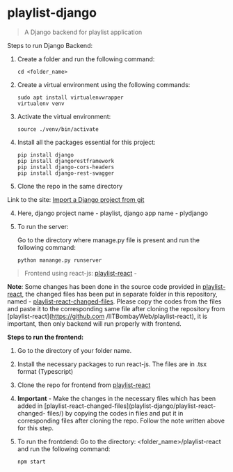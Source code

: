 # playlist-django
        
> A Django backend for playlist application
  
Steps to run Django Backend:

1. Create a folder and run the following command: 
   ```
   cd <folder_name> 
   ```

2. Create a virtual environment using the following commands:
   ```
   sudo apt install virtualenvwrapper
   virtualenv venv
   ```
   
3. Activate the virtual environment:
   ```
   source ./venv/bin/activate
   ```
   
2. Install all the packages essential for this project:
   ```
   pip install django
   pip install djangorestframework 
   pip install django-cors-headers
   pip install django-rest-swagger
   ```
   
3. Clone the repo in the same directory

Link to the site: [Import a Django project from git](https://stackoverflow.com/questions/12400077/how-to-import-a-django-app-from-git-into-a-project)

4. Here, django project name - playlist, django app name - plydjango

5. To run the server: 

   Go to the directory where manage.py file is present and run the following command:
   ```
   python manange.py runserver
   ```
> Frontend using react-js: [playlist-react](https://github.com/IITBombayWeb/playlist-react) -

  **Note**: 
        Some changes has been done in the source code provided in [playlist-react](https://github.com/IITBombayWeb/playlist-react), the changed files has 
        been put in separate folder in this repository, named - [playlist-react-changed-files](playlist-django/playlist-react-changed-files/). Please copy 
        the codes from the files and paste it to the corresponding same file after cloning the repository from [playlist-react](https://github.com
        /IITBombayWeb/playlist-react), it is important, then only backend will run properly with frontend.
        
**Steps to run the frontend:**

1. Go to the directory of your folder name.

2. Install the necessary packages to run react-js. The files are in .tsx format (Typescript)

3. Clone the repo for frontend from [playlist-react](https://github.com/IITBombayWeb/playlist-react)

4. **Important** - Make the changes in the necessary files which has been added in [playlist-react-changed-files](playlist-django/playlist-react-changed-
    files/) by copying the codes in files and put it in corresponding files after cloning the repo. Follow the note written above for this step.
    
5. To run the frontdend: Go to the directory: <folder_name>/playlist-react and run the following command:
   ```
   npm start
   ```
